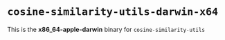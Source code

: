 # `cosine-similarity-utils-darwin-x64`

This is the **x86_64-apple-darwin** binary for `cosine-similarity-utils`
